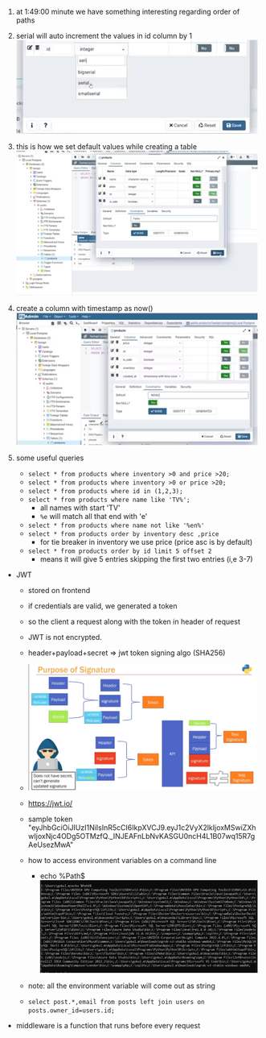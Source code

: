 1)  at 1:49:00 minute we have something interesting regarding order of paths

2)  serial will auto increment the values in id column by 1
![](2023-03-14-10-16-24.png)
3) this is how we set default values while creating a table
![](2023-03-14-10-19-37.png)
    
4) create a column with timestamp as now()
![](2023-03-14-10-46-48.png)

5) some useful queries
    - `select * from products where inventory >0 and price >20;`
    - `select * from products where inventory >0 or price >20;`
    - `select * from products where id in (1,2,3);`
    - `select * from products where name like 'TV%';`
        - all names with start 'TV'
        - `%e` will match all that end with 'e'
    - `select * from products where name not like '%en%'`
    - `select * from products order by inventory desc ,price`
        - for tie breaker in inventory we use price (price asc is by default)
    - `select * from products order by id limit 5 offset 2`
        - means it will give 5 entries skipping the first two entries (i,e 3-7)
- JWT
    - stored on frontend
    - if credentials are valid, we generated a token
    - so the client a request along with the token in header of request
    - JWT is not encrypted.
    - header+payload+secret => jwt token signing algo (SHA256)
    - ![](2023-03-15-13-22-02.png)

    - https://jwt.io/
    - sample token "eyJhbGciOiJIUzI1NiIsInR5cCI6IkpXVCJ9.eyJ1c2VyX2lkIjoxMSwiZXhwIjoxNjc4ODg5OTMzfQ._INJEAFnLbNvKASGU0ncH4L1B07wq15R7gAeUsezMwA"

    - how to access environment variables on a command line
        - echo %Path$
        ![](2023-03-16-08-40-13.png)

    - note: all the environment variable will come out as string
    - `select post.*,email from posts left join users on posts.owner_id=users.id;`

- middleware is a function that runs before every request